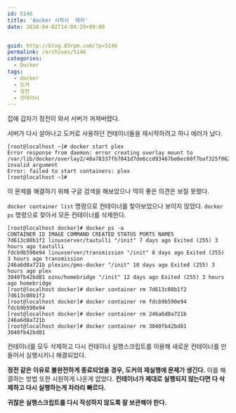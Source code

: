 ```yaml
---
id: 5146
title: 'docker 시작시  에러'
date: 2018-04-02T14:04:29+09:00


guid: http://blog.83rpm.com/?p=5146
permalink: /archives/5146
categories:
  - Docker
tags:
  - docker
  - 도커
  - 정전
  - 컨테이너
---
```

집에 갑자기 정전이 와서 서버가 꺼져버렸다.

서버가 다시 살아나고 도커로 사용하던 컨테이너들을 재시작하려고 하니 에러가 났다.

```
[root@localhost ~]# docker start plex
Error response from daemon: error creating overlay mount to /var/lib/docker/overlay2/40a78337fb7041d7de6ccd93467be6ec60f7baf325f062c97e24cc4d01a13d91/merged: invalid argument
Error: failed to start containers: plex
[root@localhost ~]#
```

이 문제를 해결하기 위해 구글 검색을 해보았으나 딱히 좋은 의견은 보질 못했다.

`docker container list` 명령으로 컨테이너를 찾아보았으나 보이지 않았다. `docker ps` 명령으로 찾아서 모든 컨테이너를 삭제한다.

```
[root@localhost docker]# docker ps -a
CONTAINER ID IMAGE COMMAND CREATED STATUS PORTS NAMES
7d613c08b1f2 linuxserver/tautulli "/init" 7 days ago Exited (255) 3 hours ago tautulli
fdcb9b590e94 linuxserver/transmission "/init" 8 days ago Exited (255) 3 hours ago transmission
246a6d8a721b plexinc/pms-docker "/init" 10 days ago Exited (255) 3 hours ago plex
3040fb42bd81 oznu/homebridge "/init" 12 days ago Exited (255) 3 hours ago homebridge
[root@localhost docker]# docker container rm 7d613c08b1f2
7d613c08b1f2
[root@localhost docker]# docker container rm fdcb9b590e94
fdcb9b590e94
[root@localhost docker]# docker container rm 246a6d8a721b
246a6d8a721b
[root@localhost docker]# docker container rm 3040fb42bd81
3040fb42bd81
```

컨테이너를 모두 삭제하고 다시 컨테이너 실행스크립트를 이용해 새로운 컨테이너를 만들어서 실행시키니 해결되었다.

**정전 같은 이유로 불완전하게 종료되었을 경우, 도커의 재실행에 문제가 생긴다.** 이를 해결하는 방법 또한 시원하게 나온게 없었다. **컨테이너가 제대로 실행되지 않는다면 다 삭제하고 다시 실행하는게 차라리 빠르다.**

**귀찮은 실행스크립트를 다시 작성하지 않도록 잘 보관해야 한다.**
